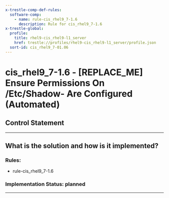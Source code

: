 ```yaml
---
x-trestle-comp-def-rules:
  software-comp:
    - name: rule-cis_rhel9_7-1.6
      description: Rule for cis_rhel9_7-1.6
x-trestle-global:
  profile:
    title: rhel9-cis_rhel9-l1_server
    href: trestle://profiles/rhel9-cis_rhel9-l1_server/profile.json
  sort-id: cis_rhel9_7-01.06
---
```


# cis_rhel9_7-1.6 - \[REPLACE_ME\] Ensure Permissions On /Etc/Shadow- Are Configured (Automated)

## Control Statement

______________________________________________________________________

## What is the solution and how is it implemented?

<!-- For implementation status enter one of: implemented, partial, planned, alternative, not-applicable -->

<!-- Note that the list of rules under ### Rules: is read-only and changes will not be captured after assembly to JSON -->

<!-- Add control implementation description here for control: cis_rhel9_7-1.6 -->

### Rules:

  - rule-cis_rhel9_7-1.6

### Implementation Status: planned

______________________________________________________________________
